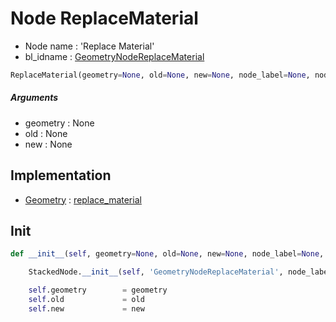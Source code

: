 # Node ReplaceMaterial

- Node name : 'Replace Material'
- bl_idname : [GeometryNodeReplaceMaterial](https://docs.blender.org/api/current/bpy.types.{bl_idname}.html)


``` python
ReplaceMaterial(geometry=None, old=None, new=None, node_label=None, node_color=None)
```
##### Arguments

- geometry : None
- old : None
- new : None

## Implementation

- [Geometry](/docs/GeoNodes/Geometry.md) : [replace_material](/docs/GeoNodes/Geometry.md#replace_material)

## Init

``` python
def __init__(self, geometry=None, old=None, new=None, node_label=None, node_color=None):

    StackedNode.__init__(self, 'GeometryNodeReplaceMaterial', node_label=node_label, node_color=node_color)

    self.geometry        = geometry
    self.old             = old
    self.new             = new
```
